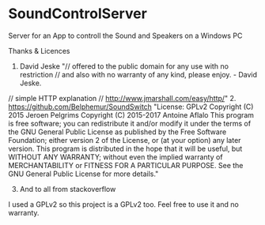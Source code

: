 # SoundControlServer
Server for an App to controll the Sound and Speakers on a Windows PC

Thanks & Licences
1. David Jeske
"// offered to the public domain for any use with no restriction
// and also with no warranty of any kind, please enjoy. - David Jeske. 

// simple HTTP explanation
// http://www.jmarshall.com/easy/http/"
2. https://github.com/Belphemur/SoundSwitch
"License: GPLv2
Copyright (C) 2015 Jeroen Pelgrims
Copyright (C) 2015-2017 Antoine Aflalo
This program is free software; you can redistribute it and/or modify it under the terms of the GNU General Public License as published by the Free Software Foundation; either version 2 of the License, or (at your option) any later version.
This program is distributed in the hope that it will be useful, but WITHOUT ANY WARRANTY; without even the implied warranty of MERCHANTABILITY or FITNESS FOR A PARTICULAR PURPOSE. See the GNU General Public License for more details."

3. And to all from stackoverflow

I used a GPLv2 so this project is a GPLv2 too. Feel free to use it and no warranty.
